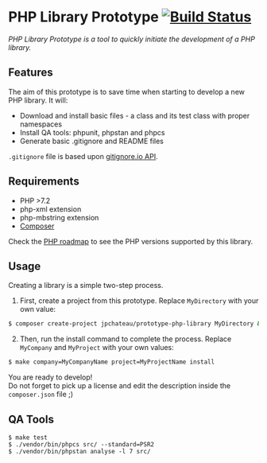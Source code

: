 # PHP Library Prototype [![Build Status](https://travis-ci.org/jpchateau/php-prototype-library.svg?branch=master)](https://travis-ci.org/jpchateau/php-prototype-library)

*PHP Library Prototype is a tool to quickly initiate the development of a PHP library.*

## Features

The aim of this prototype is to save time when starting to develop a new PHP library.
It will:
* Download and install basic files - a class and its test class with proper namespaces
* Install QA tools: phpunit, phpstan and phpcs
* Generate basic .gitignore and README files

`.gitignore` file is based upon [gitignore.io API](https://www.gitignore.io/).

## Requirements

* PHP >7.2
* php-xml extension
* php-mbstring extension
* [Composer](https://getcomposer.org/download/)

Check the [PHP roadmap](https://www.php.net/supported-versions.php) to see the PHP versions supported by this library.

## Usage

Creating a library is a simple two-step process.  
1. First, create a project from this prototype. Replace `MyDirectory` with your own value:

```bash
$ composer create-project jpchateau/prototype-php-library MyDirectory && cd $_
```

2. Then, run the install command to complete the process. Replace `MyCompany` and `MyProject` with your own values:

```bash
$ make company=MyCompanyName project=MyProjectName install
```

You are ready to develop!  
Do not forget to pick up a license and edit the description inside the `composer.json` file ;)

## QA Tools

```shell
$ make test
$ ./vendor/bin/phpcs src/ --standard=PSR2
$ ./vendor/bin/phpstan analyse -l 7 src/
```